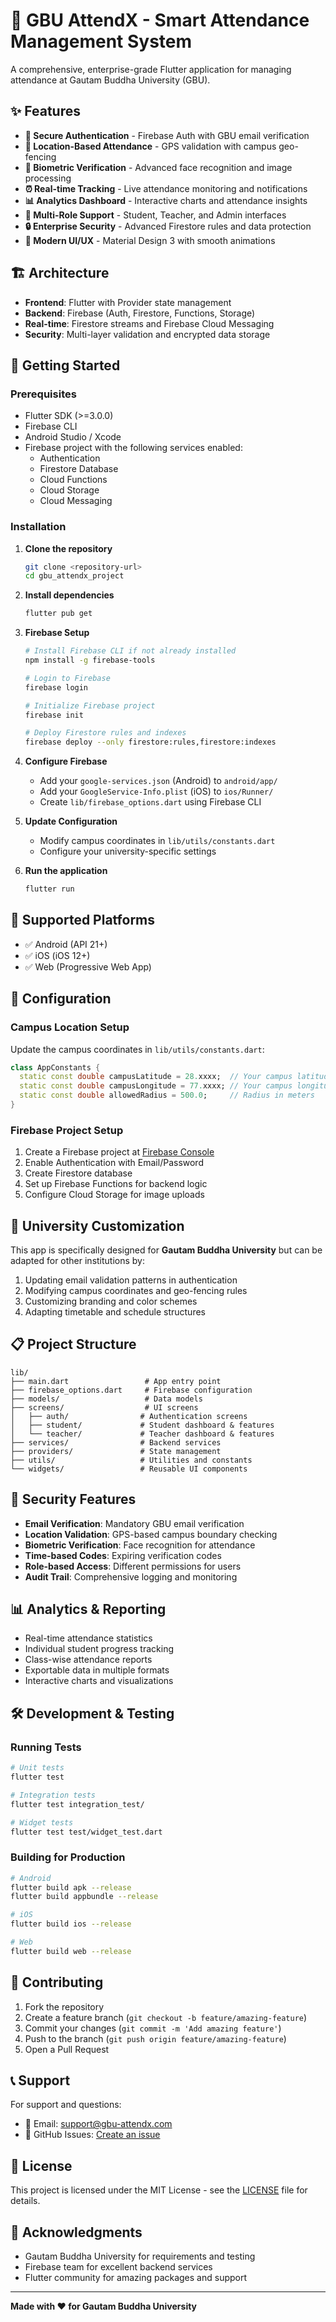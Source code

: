 # 🎯 GBU AttendX - Smart Attendance Management System

A comprehensive, enterprise-grade Flutter application for managing attendance at Gautam Buddha University (GBU).

## ✨ Features

- **🔐 Secure Authentication** - Firebase Auth with GBU email verification
- **📍 Location-Based Attendance** - GPS validation with campus geo-fencing  
- **📸 Biometric Verification** - Advanced face recognition and image processing
- **⏰ Real-time Tracking** - Live attendance monitoring and notifications
- **📊 Analytics Dashboard** - Interactive charts and attendance insights
- **👥 Multi-Role Support** - Student, Teacher, and Admin interfaces
- **🔒 Enterprise Security** - Advanced Firestore rules and data protection
- **📱 Modern UI/UX** - Material Design 3 with smooth animations

## 🏗️ Architecture

- **Frontend**: Flutter with Provider state management
- **Backend**: Firebase (Auth, Firestore, Functions, Storage)
- **Real-time**: Firestore streams and Firebase Cloud Messaging
- **Security**: Multi-layer validation and encrypted data storage

## 🚀 Getting Started

### Prerequisites

- Flutter SDK (>=3.0.0)
- Firebase CLI
- Android Studio / Xcode
- Firebase project with the following services enabled:
  - Authentication
  - Firestore Database
  - Cloud Functions
  - Cloud Storage
  - Cloud Messaging

### Installation

1. **Clone the repository**
   ```bash
   git clone <repository-url>
   cd gbu_attendx_project
   ```

2. **Install dependencies**
   ```bash
   flutter pub get
   ```

3. **Firebase Setup**
   ```bash
   # Install Firebase CLI if not already installed
   npm install -g firebase-tools
   
   # Login to Firebase
   firebase login
   
   # Initialize Firebase project
   firebase init
   
   # Deploy Firestore rules and indexes
   firebase deploy --only firestore:rules,firestore:indexes
   ```

4. **Configure Firebase**
   - Add your `google-services.json` (Android) to `android/app/`
   - Add your `GoogleService-Info.plist` (iOS) to `ios/Runner/`
   - Create `lib/firebase_options.dart` using Firebase CLI

5. **Update Configuration**
   - Modify campus coordinates in `lib/utils/constants.dart`
   - Configure your university-specific settings

6. **Run the application**
   ```bash
   flutter run
   ```

## 📱 Supported Platforms

- ✅ Android (API 21+)
- ✅ iOS (iOS 12+)
- ✅ Web (Progressive Web App)

## 🔧 Configuration

### Campus Location Setup
Update the campus coordinates in `lib/utils/constants.dart`:

```dart
class AppConstants {
  static const double campusLatitude = 28.xxxx;  // Your campus latitude
  static const double campusLongitude = 77.xxxx; // Your campus longitude
  static const double allowedRadius = 500.0;     // Radius in meters
}
```

### Firebase Project Setup
1. Create a Firebase project at [Firebase Console](https://console.firebase.google.com)
2. Enable Authentication with Email/Password
3. Create Firestore database
4. Set up Firebase Functions for backend logic
5. Configure Cloud Storage for image uploads

## 🏫 University Customization

This app is specifically designed for **Gautam Buddha University** but can be adapted for other institutions by:

1. Updating email validation patterns in authentication
2. Modifying campus coordinates and geo-fencing rules
3. Customizing branding and color schemes
4. Adapting timetable and schedule structures

## 📋 Project Structure

```
lib/
├── main.dart                 # App entry point
├── firebase_options.dart     # Firebase configuration
├── models/                   # Data models
├── screens/                  # UI screens
│   ├── auth/                # Authentication screens
│   ├── student/             # Student dashboard & features
│   └── teacher/             # Teacher dashboard & features
├── services/                # Backend services
├── providers/               # State management
├── utils/                   # Utilities and constants
└── widgets/                 # Reusable UI components
```

## 🔐 Security Features

- **Email Verification**: Mandatory GBU email verification
- **Location Validation**: GPS-based campus boundary checking
- **Biometric Verification**: Face recognition for attendance
- **Time-based Codes**: Expiring verification codes
- **Role-based Access**: Different permissions for users
- **Audit Trail**: Comprehensive logging and monitoring

## 📊 Analytics & Reporting

- Real-time attendance statistics
- Individual student progress tracking
- Class-wise attendance reports
- Exportable data in multiple formats
- Interactive charts and visualizations

## 🛠️ Development & Testing

### Running Tests
```bash
# Unit tests
flutter test

# Integration tests
flutter test integration_test/

# Widget tests
flutter test test/widget_test.dart
```

### Building for Production
```bash
# Android
flutter build apk --release
flutter build appbundle --release

# iOS
flutter build ios --release

# Web
flutter build web --release
```

## 🤝 Contributing

1. Fork the repository
2. Create a feature branch (`git checkout -b feature/amazing-feature`)
3. Commit your changes (`git commit -m 'Add amazing feature'`)
4. Push to the branch (`git push origin feature/amazing-feature`)
5. Open a Pull Request

## 📞 Support

For support and questions:
- 📧 Email: support@gbu-attendx.com
- 📱 GitHub Issues: [Create an issue](../../issues)

## 📄 License

This project is licensed under the MIT License - see the [LICENSE](LICENSE) file for details.

## 🙏 Acknowledgments

- Gautam Buddha University for requirements and testing
- Firebase team for excellent backend services
- Flutter community for amazing packages and support

---

**Made with ❤️ for Gautam Buddha University**
